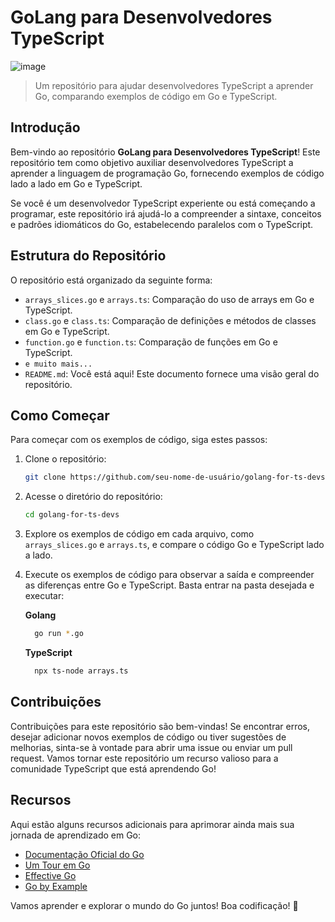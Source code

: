 # GoLang para Desenvolvedores TypeScript

![image](https://github.com/oliveirabalsa/go-for-ts-devs/assets/57500163/02b2e316-ac6d-4928-a6d8-c69a3c538411)


> Um repositório para ajudar desenvolvedores TypeScript a aprender Go, comparando exemplos de código em Go e TypeScript.

## Introdução

Bem-vindo ao repositório **GoLang para Desenvolvedores TypeScript**! Este repositório tem como objetivo auxiliar desenvolvedores TypeScript a aprender a linguagem de programação Go, fornecendo exemplos de código lado a lado em Go e TypeScript.

Se você é um desenvolvedor TypeScript experiente ou está começando a programar, este repositório irá ajudá-lo a compreender a sintaxe, conceitos e padrões idiomáticos do Go, estabelecendo paralelos com o TypeScript.

## Estrutura do Repositório

O repositório está organizado da seguinte forma:

- `arrays_slices.go` e `arrays.ts`: Comparação do uso de arrays em Go e TypeScript.
- `class.go` e `class.ts`: Comparação de definições e métodos de classes em Go e TypeScript.
- `function.go` e `function.ts`: Comparação de funções em Go e TypeScript.
- `e muito mais...`
- `README.md`: Você está aqui! Este documento fornece uma visão geral do repositório.

## Como Começar

Para começar com os exemplos de código, siga estes passos:

1. Clone o repositório:

   ```bash
   git clone https://github.com/seu-nome-de-usuário/golang-for-ts-devs.git
   ```

2. Acesse o diretório do repositório:

   ```bash
   cd golang-for-ts-devs
   ```

3. Explore os exemplos de código em cada arquivo, como `arrays_slices.go` e `arrays.ts`, e compare o código Go e TypeScript lado a lado.

4. Execute os exemplos de código para observar a saída e compreender as diferenças entre Go e TypeScript. Basta entrar na pasta desejada e executar:
    
   **Golang**
   ```bash
     go run *.go
   ```
   
   **TypeScript**
   ```bash
     npx ts-node arrays.ts
   ```

## Contribuições

Contribuições para este repositório são bem-vindas! Se encontrar erros, desejar adicionar novos exemplos de código ou tiver sugestões de melhorias, sinta-se à vontade para abrir uma issue ou enviar um pull request. Vamos tornar este repositório um recurso valioso para a comunidade TypeScript que está aprendendo Go!

## Recursos

Aqui estão alguns recursos adicionais para aprimorar ainda mais sua jornada de aprendizado em Go:

- [Documentação Oficial do Go](https://golang.org/doc/)
- [Um Tour em Go](https://tour.golang.org/welcome/1)
- [Effective Go](https://golang.org/doc/effective_go.html)
- [Go by Example](https://gobyexample.com/)

Vamos aprender e explorar o mundo do Go juntos! Boa codificação! 🚀
